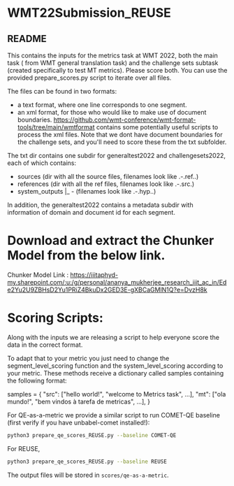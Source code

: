 # WMT22Submission_REUSE
## README

This contains the inputs for the metrics task at WMT 2022, both the main task ( from WMT general translation task) and the challenge sets subtask (created specifically to test MT metrics). Please score both. You can use the provided prepare_scores.py script to iterate over all files. 

The files can be found in two formats:
- a text format, where one line corresponds to one segment.  
- an xml format, for those who would like to make use of document boundaries.  https://github.com/wmt-conference/wmt-format-tools/tree/main/wmtformat contains some potentially useful scripts to process the xml files. Note that we dont have document boundaries for the challenge sets, and you'll need to score these from the txt subfolder.

The txt dir contains one subdir for generaltest2022 and challengesets2022, each of which contains:
- sources (dir with all the source files, filenames look like <testsetname>.<src>-<tgt>.ref.<refid>.<tgt>)
- references (dir with all the ref files, filenames look like <testsetname>.<src>-<tgt>.src.<src>)
- system_outputs
   |_ <src>-<tgt> (filenames look like  <testsetname>.<src>-<tgt>.hyp.<systemid>.<tgt>) 
   
In addition, the generaltest2022 contains a metadata subdir with information of domain and document id for each segment.



# Download and extract the Chunker Model from the below link.

Chunker Model Link : https://iiitaphyd-my.sharepoint.com/:u:/g/personal/ananya_mukherjee_research_iiit_ac_in/Ede2Yu2U9ZBHsD2Yu1PRiZ4BkuDx2GED3E-gXBCaGMlN1Q?e=DvzH8k

# Scoring Scripts:

Along with the inputs we are releasing a script to help everyone score the data in the correct format.

To adapt that to your metric you just need to change the segment_level_scoring function and the system_level_scoring according to your metric. These methods receive a dictionary called samples containing the following format:

samples = {
    "src": ["hello world!", "welcome to Metrics task", ...],
    "mt": ["ola mundo!", "bem vindos à tarefa de metricas", ...],
}

For QE-as-a-metric we provide a similar script to run COMET-QE baseline (first verify if you have unbabel-comet installed!):

```bash
python3 prepare_qe_scores_REUSE.py --baseline COMET-QE
```
For REUSE,

```bash
python3 prepare_qe_scores_REUSE.py --baseline REUSE
```

The output files will be stored in `scores/qe-as-a-metric`.
